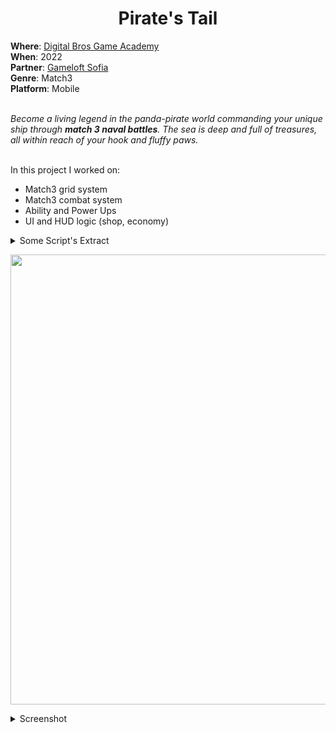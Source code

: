 <h1 align="center"> Pirate's Tail </h1>
<b>Where</b>: <a href="https://dbgameacademy.it/?gclid=Cj0KCQjw8uOWBhDXARIsAOxKJ2GLU5Ea6NNwwBL4gu1LutBM2M50qc8DkTI3tR4O2n3y5AZv8C5EZOcaAhvtEALw_wcB"> Digital Bros Game Academy </a><br />
<b>When</b>: 2022 <br />
<b>Partner</b>: <a href="https://www.gameloft.com/gameloft-studios/sofia"> Gameloft Sofia </a><br />
<b>Genre</b>: Match3 <br />
<b>Platform</b>: Mobile <br /><br />

<i> Become a living legend in the panda-pirate world commanding your unique ship through ***match 3 naval battles***. The sea is deep and full of treasures, all within reach of your hook and fluffy paws. </i> <br /><br />

In this project I worked on:
<ul>
  <li> Match3 grid system </li>
  <li> Match3 combat system </li>
  <li> Ability and Power Ups </li>
  <li> UI and HUD logic (shop, economy) </li>
</ul>


<details><summary> Some Script's Extract </summary>
  <p align="center">
    <a href="https://github.com/samarancona/ProjectsInfos/blob/main/Pirate'sTail"> boh </a><br />
    <a href="https://github.com/samarancona/ProjectsInfos/blob/main/Pirate'sTail"> boh1 </a><br />
  </p>
  
</details>


<p align="center">
  <img src="https://github.com/samarancona/ProjectsImmages/blob/main/Pirate's%20Tail/03_Mobile_01_Pirate's%20Tail_ADV%20Image.png" alt="" width="720"/>
</p>

<details><summary>Screenshot</summary>
  <p align="center">  
    <img src="https://github.com/samarancona/ProjectsImmages/blob/main/Pirate's%20Tail/154039944-421adece-fbb3-4db0-be1c-477bf70110dc.png" alt="" width="400"/> 
    <img src="https://github.com/samarancona/ProjectsImmages/blob/main/Pirate's%20Tail/154041153-ff3a4fd4-6c1a-4bf6-bd07-12f7d358c81f.png" alt="" width="400"/>  
  </p>
</details>
